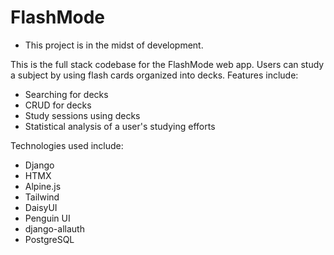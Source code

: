 # FlashMode

* This project is in the midst of development.

<!-- [Deployed on ???](url) -->

<!-- Screenshot of index page:

![FlashMode's index page](/documentation/index-page.png?raw=true) -->

This is the full stack codebase for the FlashMode web app.
Users can study a subject by using flash cards organized into decks. Features include:

- Searching for decks
- CRUD for decks
- Study sessions using decks
- Statistical analysis of a user's studying efforts

Technologies used include:

- Django
- HTMX
- Alpine.js
- Tailwind
- DaisyUI
- Penguin UI
- django-allauth
- PostgreSQL
